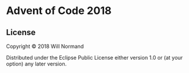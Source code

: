 # Advent of Code 2018

## License

Copyright © 2018 Will Normand

Distributed under the Eclipse Public License either version 1.0 or (at
your option) any later version.
